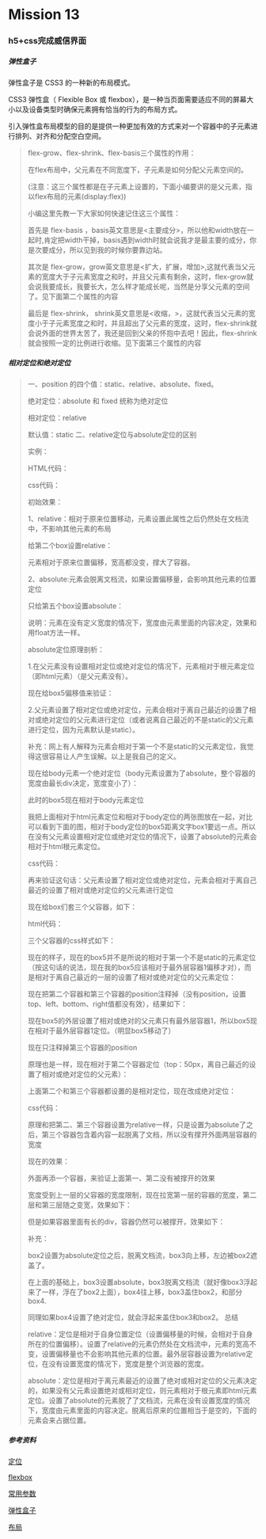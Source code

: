# Mission 13

### h5+css完成威信界面

##### 弹性盒子

弹性盒子是 CSS3 的一种新的布局模式。

CSS3 弹性盒（ Flexible Box 或 flexbox），是一种当页面需要适应不同的屏幕大小以及设备类型时确保元素拥有恰当的行为的布局方式。

引入弹性盒布局模型的目的是提供一种更加有效的方式来对一个容器中的子元素进行排列、对齐和分配空白空间。 

> flex-grow、flex-shrink、flex-basis三个属性的作用：
>
> 在flex布局中，父元素在不同宽度下，子元素是如何分配父元素空间的。
>
> (注意：这三个属性都是在子元素上设置的，下面小编要讲的是父元素，指以flex布局的元素(display:flex))
>
> 小编这里先教一下大家如何快速记住这三个属性：
>
> 首先是   flex-basis  ，basis英文意思是<主要成分>，所以他和width放在一起时,肯定把width干掉，basis遇到width时就会说我才是最主要的成分，你是次要成分，所以见到我的时候你要靠边站。
>
> 其次是   flex-grow，grow英文意思是<扩大，扩展，增加>,这就代表当父元素的宽度大于子元素宽度之和时，并且父元素有剩余，这时，flex-grow就会说我要成长，我要长大，怎么样才能成长呢，当然是分享父元素的空间了。见下面第二个属性的内容
>
> 最后是   flex-shrink， shrink英文意思是<收缩，>，这就代表当父元素的宽度小于子元素宽度之和时，并且超出了父元素的宽度，这时，flex-shrink就会说外面的世界太苦了，我还是回到父亲的怀抱中去吧！因此，flex-shrink就会按照一定的比例进行收缩。见下面第三个属性的内容
> 

##### 相对定位和绝对定位

> 一、position 的四个值：static、relative、absolute、fixed。
>
> 绝对定位：absolute 和 fixed 统称为绝对定位
>
> 相对定位：relative
>
> 默认值：static
> 二、relative定位与absolute定位的区别
>
> 实例：
>
> HTML代码：
>
> css代码：
>
> 初始效果：
>
> 1、relative：相对于原来位置移动，元素设置此属性之后仍然处在文档流中，不影响其他元素的布局
>
> 给第二个box设置relative：
>
> 元素相对于原来位置偏移，宽高都没变，撑大了容器。
>
> 2、absolute:元素会脱离文档流，如果设置偏移量，会影响其他元素的位置定位
>
> 只给第五个box设置absolute：
>
> 说明：元素在没有定义宽度的情况下，宽度由元素里面的内容决定，效果和用float方法一样。
>
>  absolute定位原理剖析：
>
> 1.在父元素没有设置相对定位或绝对定位的情况下，元素相对于根元素定位（即html元素）（是父元素没有）。
>
> 现在给box5偏移值来验证：
>
> 2.父元素设置了相对定位或绝对定位，元素会相对于离自己最近的设置了相对或绝对定位的父元素进行定位（或者说离自己最近的不是static的父元素进行定位，因为元素默认是static）。
>
> 补充：网上有人解释为元素会相对于第一个不是static的父元素定位，我觉得这很容易让人产生误解。以上是我自己的定义。
>
> 现在给body元素一个绝对定位（body元素设置为了absolute，整个容器的宽度由最长div决定，宽度变小了）：
>
> 此时的box5现在相对于body元素定位
>
> 我把上面相对于html元素定位和相对于body定位的两张图放在一起，对比可以看到下面的图，相对于body定位的box5距离文字box1要远一点。所以在没有父元素设置相对定位或绝对定位的情况下，设置了absolute的元素会相对于html根元素定位。
>
> css代码：
>
> 再来验证这句话：父元素设置了相对定位或绝对定位，元素会相对于离自己最近的设置了相对或绝对定位的父元素进行定位
>
> 现在给box们套三个父容器，如下：
>
> html代码：
>
> 三个父容器的css样式如下：
>
>  现在的样子，现在的box5并不是所说的相对于第一个不是static的元素定位（按这句话的说法，现在我的box5应该相对于最外层容器1偏移才对），而是相对于离自己最近的一层的设置了相对或绝对定位的父元素定位：
>
> 现在把第二个容器和第三个容器的position注释掉（没有position，设置top、left、bottom、right值都没有效），结果如下：
>
> 现在box5的外层设置了相对或绝对的父元素只有最外层容器1，所以box5现在相对于最外层容器1定位。（明显box5移动了）
>
> 现在只注释掉第三个容器的position
>
> 原理也是一样，现在相对于第二个容器定位（top：50px，离自己最近的设置了相对或绝对定位的父元素）：
>
>  上面第二个和第三个容器都设置的是相对定位，现在改成绝对定位：
>
> css代码：
>
> 原理和把第二、第三个容器设置为relative一样，只是设置为absolute了之后，第三个容器包含着内容一起脱离了文档，所以没有撑开外面两层容器的宽度
>
> 现在的效果：
>
>  外面再添一个容器，来验证上面第一、第二没有被撑开的效果
>
> 宽度受到上一层的父容器的宽度限制，现在拉宽第一层的容器的宽度，第二层和第三层随之变宽，效果如下：
>
>  
>
> 但是如果容器里面有长的div，容器仍然可以被撑开，效果如下：
>
>  补充：
>
> box2设置为absolute定位之后，脱离文档流，box3向上移，左边被box2遮盖了。
>
>  
>
>  在上面的基础上，box3设置absolute，box3脱离文档流（就好像box3浮起来了一样，浮在了box2上面），box4往上移，box3盖住box2，和部分box4.
>
>  同理如果box4设置了绝对定位，就会浮起来盖住box3和box2。
> 总结
>
> relative：定位是相对于自身位置定位（设置偏移量的时候，会相对于自身所在的位置偏移）。设置了relative的元素仍然处在文档流中，元素的宽高不变，设置偏移量也不会影响其他元素的位置。最外层容器设置为relative定位，在没有设置宽度的情况下，宽度是整个浏览器的宽度。
>
> absolute：定位是相对于离元素最近的设置了绝对或相对定位的父元素决定的，如果没有父元素设置绝对或相对定位，则元素相对于根元素即html元素定位。设置了absolute的元素脱了了文档流，元素在没有设置宽度的情况下，宽度由元素里面的内容决定。脱离后原来的位置相当于是空的，下面的元素会来占据位置。 



##### 参考资料

[定位](https://www.cnblogs.com/yy95/p/5672440.html)

[flexbox](https://www.cnblogs.com/ZheOneAndOnly/p/10847591.html)

[常用参数](https://www.cnblogs.com/lijiapeng/p/9923934.html)

[弹性盒子](https://blog.csdn.net/m0_37058714/article/details/80765562)

[布局](https://www.cnblogs.com/NiuBiHH/p/9575604.html#_lab2_0_0)